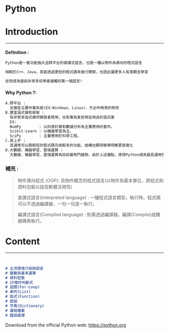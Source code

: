 # Python 

#  Introduction
***
#### Definition :
```markdown
Python是一套功能強大且跨平台的直譯式語言，也是一種以物件為導向的程式語言

相較於C++、Java，其能透過更短的程式碼來進行開發，也因此讓更多人有意願去學習

從而成為當前非常多初學者接觸的第一個語言!

```
#### Why Python ?:
```markdown
A.跨平台 : 
  支援各主要作業系統(EX:Windows、Linux)，不必作時常的修改
B.豐富涵式庫和框架 : 
  有非常多函式庫供開發者使用，也有專為某些特定用途的涵式庫 
  EX:
  NumPy        : 以科學計算和數據分析為主要應用的套件。
  Scikit-Learn : 以機器學習為主。
  SciPy        : 主要應用於科學工程。
C.易上手 : 
  其通常可以靠較短的程式碼完成較多的功能，結構也顯得簡單明瞭更直覺化
D.大數據、機器學習、雲端運算 : 
  大數據、機器學習、雲端運算為目前最熱門趨勢，由於上述優點，使得Python成為最具通用性且數據分析最熱門的語言，

```
###  補充 :
> 物件導向程式 (OOP): 具物件概念的程式語言(以物件為基本單位，將程式和資料包裝以提高軟體活用性)
> 
> 直譯式語言(Interpreted language) : 一種程式語言類型，執行時，程式碼可以不透過編譯器，一句一句逐一執行。
> 
> 編譯式語言(Compiled language)    : 則需透過編譯器，編譯(Compile)成機器碼再執行。

#  Content
***
```markdown


# 主流環境介紹與設定
# 變數與基本運算
# 資料型態 
# IF條件判斷式
# 迴圈(For-Loop)
# 串列(List)
# 函式(Function)
# 遞迴
# 字典(Dictionary)
# 讀寫檔案
# 錯誤處理


```


Download from the official Python web: https://python.org


